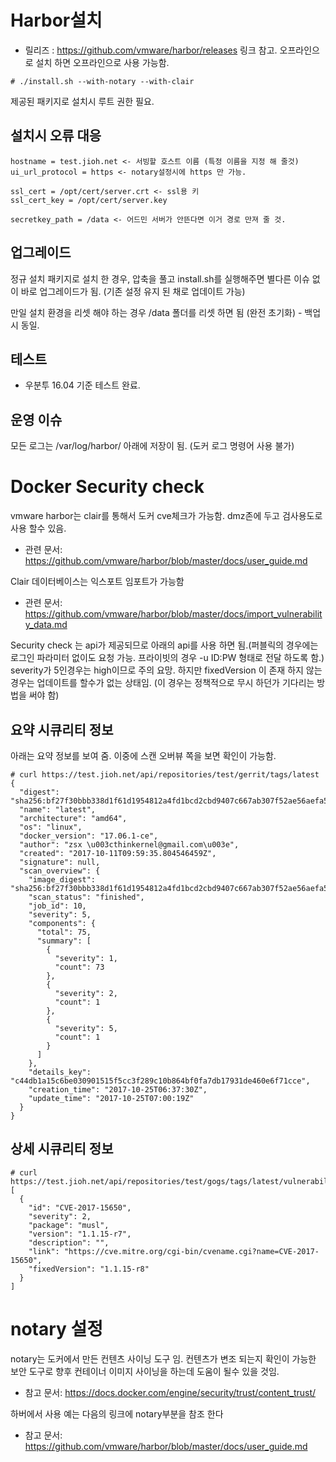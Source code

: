 # Harbor설치
* 릴리즈 : https://github.com/vmware/harbor/releases 링크 참고. 오프라인으로 설치 하면 오프라인으로 사용 가능함.

```
# ./install.sh --with-notary --with-clair
```
제공된 패키지로 설치시 루트 권한 필요.

## 설치시 오류 대응

```
hostname = test.jioh.net <- 서빙할 호스트 이름 (특정 이름을 지정 해 줄것)
ui_url_protocol = https <- notary설정시에 https 만 가능.

ssl_cert = /opt/cert/server.crt <- ssl용 키
ssl_cert_key = /opt/cert/server.key

secretkey_path = /data <- 어드민 서버가 안뜬다면 이거 경로 만져 줄 것.
```

## 업그레이드
정규 설치 패키지로 설치 한 경우, 압축을 풀고 install.sh를 실행해주면 별다른 이슈 없이 바로 업그레이드가 됨. (기존 설정 유지 된 채로 업데이트 가능)

만일 설치 환경을 리셋 해야 하는 경우 /data 폴더를 리셋 하면 됨 (완전 초기화) - 백업시 동일.

## 테스트
* 우분투 16.04 기준 테스트 완료.

## 운영 이슈
모든 로그는 /var/log/harbor/ 아래에 저장이 됨. (도커 로그 명령어 사용 불가)


# Docker Security check

vmware harbor는 clair를 통해서 도커 cve체크가 가능함. dmz존에 두고 검사용도로 사용 할수 있음.
 * 관련 문서: https://github.com/vmware/harbor/blob/master/docs/user_guide.md

Clair 데이터베이스는 익스포트 임포트가 가능함
 * 관련 문서: https://github.com/vmware/harbor/blob/master/docs/import_vulnerability_data.md

Security check 는 api가 제공되므로 아래의 api를 사용 하면 됨.(퍼블릭의 경우에는 로그인 파라미터 없이도 요청 가능. 프라이빗의 경우 -u ID:PW 형태로 전달 하도록 함.) severity가 5인경우는 high이므로 주의 요망. 하지만 fixedVersion 이 존재 하지 않는 경우는 업데이트를 할수가 없는 상태임. (이 경우는 정책적으로 무시 하던가 기다리는 방법을 써야 함)

## 요약 시큐리티 정보

아래는 요약 정보를 보여 줌. 이중에 스캔 오버뷰 쪽을 보면 확인이 가능함.

```
# curl https://test.jioh.net/api/repositories/test/gerrit/tags/latest
{
  "digest": "sha256:bf27f30bbb338d1f61d1954812a4fd1bcd2cbd9407c667ab307f52ae56aefa5e",
  "name": "latest",
  "architecture": "amd64",
  "os": "linux",
  "docker_version": "17.06.1-ce",
  "author": "zsx \u003cthinkernel@gmail.com\u003e",
  "created": "2017-10-11T09:59:35.804546459Z",
  "signature": null,
  "scan_overview": {
    "image_digest": "sha256:bf27f30bbb338d1f61d1954812a4fd1bcd2cbd9407c667ab307f52ae56aefa5e",
    "scan_status": "finished",
    "job_id": 10,
    "severity": 5,
    "components": {
      "total": 75,
      "summary": [
        {
          "severity": 1,
          "count": 73
        },
        {
          "severity": 2,
          "count": 1
        },
        {
          "severity": 5,
          "count": 1
        }
      ]
    },
    "details_key": "c44db1a15c6be030901515f5cc3f289c10b864bf0fa7db17931de460e6f71cce",
    "creation_time": "2017-10-25T06:37:30Z",
    "update_time": "2017-10-25T07:00:19Z"
  }
}
```

## 상세 시큐리티 정보
```
# curl https://test.jioh.net/api/repositories/test/gogs/tags/latest/vulnerability/details
[
  {
    "id": "CVE-2017-15650",
    "severity": 2,
    "package": "musl",
    "version": "1.1.15-r7",
    "description": "",
    "link": "https://cve.mitre.org/cgi-bin/cvename.cgi?name=CVE-2017-15650",
    "fixedVersion": "1.1.15-r8"
  }
]
```

# notary 설정
notary는 도커에서 만든 컨텐츠 사이닝 도구 임. 컨텐츠가 변조 되는지 확인이 가능한 보안 도구로 향후 컨테이너 이미지 사이닝을 하는데 도움이 될수 있을 것임.
* 참고 문서: https://docs.docker.com/engine/security/trust/content_trust/

하버에서 사용 예는 다음의 링크에 notary부분을 참조 한다
* 참고 문서: https://github.com/vmware/harbor/blob/master/docs/user_guide.md
